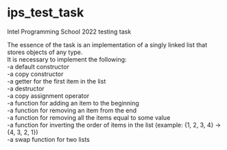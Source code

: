 # ips_test_task
Intel Programming School 2022 testing task  
  
The essence of the task is an implementation of a singly linked list that stores objects of any type.  
It is necessary to implement the following:  
  -a default constructor  
  -a copy constructor  
  -a getter for the first item in the list  
  -a destructor  
  -a copy assignment operator  
  -a function for adding an item to the beginning  
  -a function for removing an item from the end  
  -a function for removing all the items equal to some value  
  -a function for inverting the order of items in the list (example: {1, 2, 3, 4} -> {4, 3, 2, 1})  
  -a swap function for two lists  
